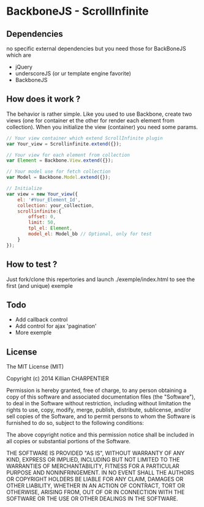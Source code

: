 # BackboneJS - ScrollInfinite

## Dependencies

no specific external dependencies but you need those for BackBoneJS which are 
* jQuery
* underscoreJS (or ur template engine favorite)
* BackboneJS


## How does it work ?
The behavior is rather simple. Like you used to use Backbone, create two views (one for container et the other for render each element from collection).
When you initialize the view (container) you need some params.
```javascript
// Your view container which extend ScrollInfinite plugin
var Your_view = Scrollinfinite.extend({});

// Your view for each element from collection
var Element = Backbone.View.extend({}); 

// Your model use for fetch collection
var Model = Backbone.Model.extend({});

// Initialize
var view = new Your_view({
	el: '#Your_Element_Id',
	collection: your_collection,
	scrollinfinite:{
	    offset: 0,
	    limit: 50,
	    tpl_el: Element,
	    model_el: Model_bb // Optional, only for test
	}
});
```
## How to test ?
Just fork/clone this repertories and launch ./exemple/index.html to see the first (and unique) exemple

## Todo
* Add callback control
* Add control for ajax 'pagination'
* More exemple

## License

The MIT License (MIT)

Copyright (c) 2014 Killian CHARPENTIER

Permission is hereby granted, free of charge, to any person obtaining a copy of
this software and associated documentation files (the "Software"), to deal in
the Software without restriction, including without limitation the rights to
use, copy, modify, merge, publish, distribute, sublicense, and/or sell copies of
the Software, and to permit persons to whom the Software is furnished to do so,
subject to the following conditions:

The above copyright notice and this permission notice shall be included in all
copies or substantial portions of the Software.

THE SOFTWARE IS PROVIDED "AS IS", WITHOUT WARRANTY OF ANY KIND, EXPRESS OR
IMPLIED, INCLUDING BUT NOT LIMITED TO THE WARRANTIES OF MERCHANTABILITY, FITNESS
FOR A PARTICULAR PURPOSE AND NONINFRINGEMENT. IN NO EVENT SHALL THE AUTHORS OR
COPYRIGHT HOLDERS BE LIABLE FOR ANY CLAIM, DAMAGES OR OTHER LIABILITY, WHETHER
IN AN ACTION OF CONTRACT, TORT OR OTHERWISE, ARISING FROM, OUT OF OR IN
CONNECTION WITH THE SOFTWARE OR THE USE OR OTHER DEALINGS IN THE SOFTWARE.